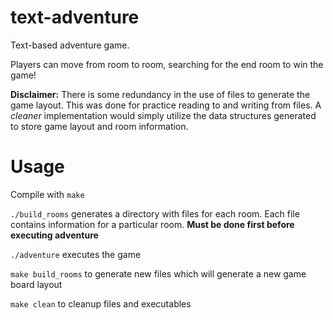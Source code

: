 # text-adventure
Text-based adventure game.

Players can move from room to room, searching for the end room to win the game!

**Disclaimer:** There is some redundancy in the use of files to generate the game layout. This was done for practice reading to and writing from files. A *cleaner* implementation would simply utilize the data structures generated to store game layout and room information.

# Usage
Compile with `make`

`./build_rooms` generates a directory with files for each room. Each file contains information for a particular room. **Must be done first before executing adventure**

`./adventure` executes the game

`make build_rooms` to generate new files which will generate a new game board layout

`make clean` to cleanup files and executables
